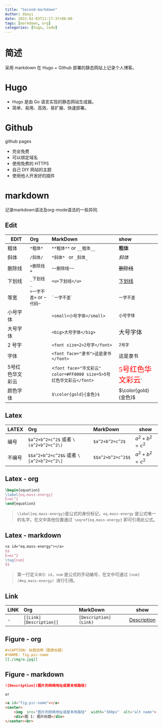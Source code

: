 ```yaml
---
title: "Second-markdown"
Author: daoyi
date: 2022-02-03T11:17:37+08:00
tags: [markdown, org]
categories: [hugo, code]
---
```


# 简述

采用 markdown 在 Hugo + Github 部署的静态网站上记录个人博客。

# Hugo

- Hugo 是由 Go 语言实现的静态网站生成器。
- 简单、易用、高效、易扩展、快速部署。

# Github

github pages

- 完全免费
- 可以绑定域名
- 使用免费的 HTTPS
- 自己 DIY 网站的主题
- 使用他人开发好的插件

# markdown

记录markdown语法及org-mode语法的一些异同.

## Edit
EDIT|Org|MarkDown|show
-|:-|:-|:-
粗体|`*粗体*` | `**粗体**` or `__粗体__`|**粗体**
斜体 | `/斜体/` | `*斜体* ` or `_斜体_`|*斜体*
 删除线 | `+删除线+` | `~~删除线~~` |~~删除线~~
下划线 | `_下划线_` | `<u>下划线</u>` |<u>下划线</u>
等宽 | `=一字不差=` or `~代码~` | `` `一字不差` `` |`一字不差`
小号字体 |  | `<small>小号字体</small>` |<small>小号字体</small> 
大号字体 | | `<big>大号字体</big>` | <big>大号字体</big>
2 号字 |  | `<font size=2>2号字</font>` | <font size=2>2号字</font>
字体 |  | `<font face="隶书">这是隶书</font>` | <font face="隶书">这是隶书</font>
5号红色华文彩云 |  | <`font face="华文彩云" color=#FF0000 size=5>5号红色华文彩云</font>` | <font face="华文彩云" color=#FF0000 size=5>5号红色华文彩云</font>`
颜色字体 | | `$\color{gold}{金色}$` | $\color{gold}{金色}$

## Latex
LATEX |Org|MarkDown|show
-|:-|:-|-
编号| `$a^2+b^2=c^2$` 或者 `\(a^2+b^2=c^2\)`| `$a^2+b^2=c^2$`|$a^2+b^2=c^2$
不编号| `$$a^2+b^2=c^2$&` 或者 `\[a^2+b^2=c^2\]`| `$$a^2+b^2=c^2$$`|$a^2+b^2=c^2$

## Latex - org
```latex
\begin{equation}
\label{eq.mass-energy}
E=mc^2
\end{equation}
```
>`\label{eq.mass-energy}`是公式的身份标记，`eq.mass-energy` 是公式唯一的名字。在文中其他位置通过` \eqref{eq.mass-energy}` 即可引用此公式。

## Latex - markdown
```latex
<a id="eq.mass-energy"></a>
$$
E=mc^2
\tag{num}
$$
```
>第一行定义`索引 id`，`num` 是公式的手动编号，在文中可通过 `[num](#eq.mass-energy) `进行引用。

## Link
LINK |Org|MarkDown|show
-|:-|:-|-
-|`[[Link][Description]]`| `[Description](Link)`|[Description](Link)

## Figure - org
```org
#+CAPTION: 标题说明（图表标题）
#+NAME: fig.pic-name
[[./img/a.jpg]]
```

## Figure - markdown
```markdown
![Description](图片的网络地址或是本地路径)
```
`or`
```markdown
<a id="fig.pic-name"></a>
<center>
    <img  src="图片的网络地址或是本地路径"  width="300px"  alt="alt name">
    <div>图 1: 图片标题</div>
</center><br>
```
